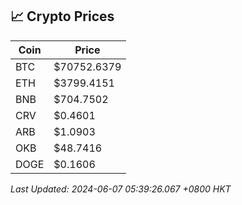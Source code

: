 ## 📈 Crypto Prices

| Coin | Price |
| ---- | ----- |
| BTC | $70752.6379 |
| ETH | $3799.4151 |
| BNB | $704.7502 |
| CRV | $0.4601 |
| ARB | $1.0903 |
| OKB | $48.7416 |
| DOGE | $0.1606 |

_Last Updated: 2024-06-07 05:39:26.067 +0800 HKT_